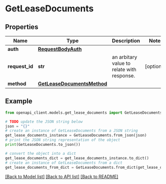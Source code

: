 # GetLeaseDocuments


## Properties

Name | Type | Description | Notes
------------ | ------------- | ------------- | -------------
**auth** | [**RequestBodyAuth**](RequestBodyAuth.md) |  | 
**request_id** | **str** | an arbitary value to relate with response. | [optional] 
**method** | [**GetLeaseDocumentsMethod**](GetLeaseDocumentsMethod.md) |  | 

## Example

```python
from openapi_client.models.get_lease_documents import GetLeaseDocuments

# TODO update the JSON string below
json = "{}"
# create an instance of GetLeaseDocuments from a JSON string
get_lease_documents_instance = GetLeaseDocuments.from_json(json)
# print the JSON string representation of the object
print(GetLeaseDocuments.to_json())

# convert the object into a dict
get_lease_documents_dict = get_lease_documents_instance.to_dict()
# create an instance of GetLeaseDocuments from a dict
get_lease_documents_from_dict = GetLeaseDocuments.from_dict(get_lease_documents_dict)
```
[[Back to Model list]](../README.md#documentation-for-models) [[Back to API list]](../README.md#documentation-for-api-endpoints) [[Back to README]](../README.md)


